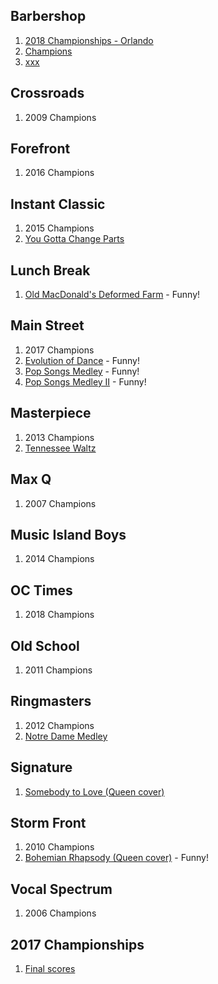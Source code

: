 ## Barbershop

1. [2018 Championships - Orlando](http://www.barbershop.org/orlando/)
1. [Champions](http://www.barbershop.org/competitions/international-champions/all-champions/)
1. [xxx](https://www.youtube.com/user/barbershopharmony38?annotation_id=annotation_3850586717&feature=iv&src_vid=BEJBKoSoot8&sub_confirmation=1)



## Crossroads

1. 2009 Champions

## Forefront

1. 2016 Champions

## Instant Classic

1. 2015 Champions
1. [You Gotta Change Parts](https://www.youtube.com/watch?v=xhVWPJw6gGE)

## Lunch Break

1. [Old MacDonald's Deformed Farm](https://www.youtube.com/watch?v=tqwkJGMOEbs) - Funny!

## Main Street

1. 2017 Champions
1. [Evolution of Dance](https://www.youtube.com/watch?v=b8EWVbpUSq4) - Funny!
1. [Pop Songs Medley](https://www.youtube.com/watch?v=EQdnzXEFKqM) - Funny!
1. [Pop Songs Medley II](https://www.youtube.com/watch?v=zdira3Zk-KM) - Funny!

## Masterpiece

1. 2013 Champions
1. [Tennessee Waltz](https://www.youtube.com/watch?v=BEJBKoSoot8)

## Max Q

1. 2007 Champions

## Music Island Boys

1. 2014 Champions

## OC Times

1. 2018 Champions

## Old School

1. 2011 Champions

## Ringmasters

1. 2012 Champions
1. [Notre Dame Medley](https://www.youtube.com/watch?v=TVtkNPFpxX8)

## Signature

1. [Somebody to Love (Queen cover)](https://www.youtube.com/watch?v=SiGk3bSHggk)

## Storm Front

1. 2010 Champions
1. [Bohemian Rhapsody (Queen cover)](https://www.youtube.com/watch?v=KId3aK4lRag) - Funny!

## Vocal Spectrum

1. 2006 Champions


## 2017 Championships

1. [Final scores](http://www.barbershop.org/files/INTL20170705_QF.OSS1.pdf)
